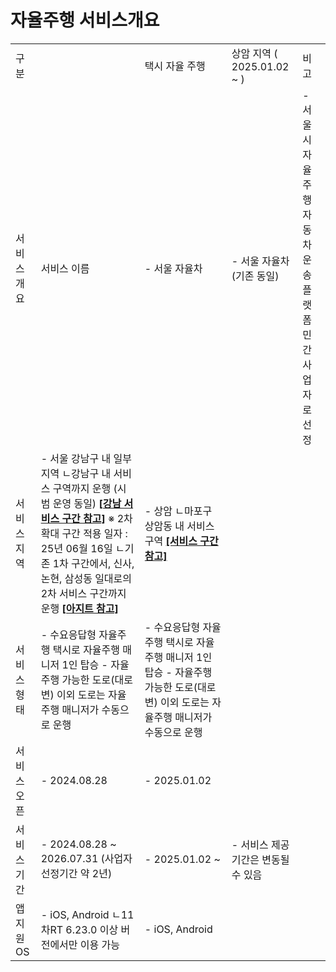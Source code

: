 # 자율주행 서비스개요

|  |  |  |  |  |
| --- | --- | --- | --- | --- |
| 구분 | | 택시 자율 주행 | 상암 지역 ( 2025.01.02 ~ ) | 비고 |
| 서비스 개요 | 서비스 이름 | - 서울 자율차 | - 서울 자율차 (기존 동일) | - 서울시 자율주행자동차 운송플랫폼 민간사업자로 선정 |
| 서비스 지역 | - 서울 강남구 내 일부 지역 ㄴ강남구 내 서비스 구역까지 운행 (시범 운영 동일) **[[강남 서비스 구간 참고]](https://kakaomobilitysupport.zendesk.com/hc/ko/articles/36855949884569)**  ※ 2차 확대 구간 적용 일자 : 25년 06월 16일 ㄴ기존 1차 구간에서, 신사, 논현, 삼성동 일대로의 2차 서비스 구간까지 운행 **[[아지트 참고]](https://ext.agit.in/g/300015992/wall/432495681#comment_panel_432497255)** | - 상암 ㄴ마포구 상암동 내 서비스 구역 **[[서비스 구간 참고]](https://kakaomobilitysupport.zendesk.com/hc/ko/articles/36855949884569)** |  |
| 서비스 형태 | - 수요응답형 자율주행 택시로 자율주행 매니저 1인 탑승 - 자율주행 가능한 도로(대로변) 이외 도로는 자율주행 매니저가 수동으로 운행 | - 수요응답형 자율주행 택시로 자율주행 매니저 1인 탑승 - 자율주행 가능한 도로(대로변) 이외 도로는 자율주행 매니저가 수동으로 운행 |  |
| 서비스 오픈 | - 2024.08.28 | - 2025.01.02 |  |
| 서비스 기간 | - 2024.08.28 ~ 2026.07.31 (사업자 선정기간 약 2년) | - 2025.01.02 ~ | - 서비스 제공 기간은 변동될 수 있음 |
| 앱 지원 OS | - iOS, Android ㄴ11차RT 6.23.0 이상 버전에서만 이용 가능 | - iOS, Android |  |
